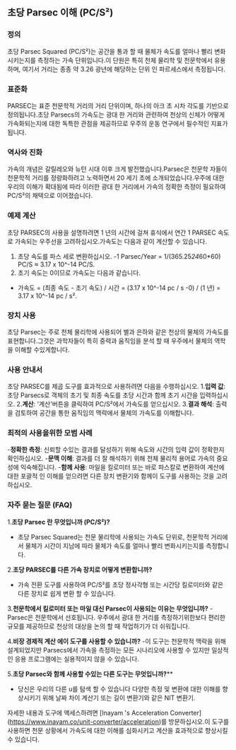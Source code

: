 ## 초당 Parsec 이해 (PC/S²)

### 정의
초당 Parsec Squared (PC/S²)는 공간을 통과 할 때 물체가 속도를 얼마나 빨리 변화시키는지를 측정하는 가속 단위입니다.이 단원은 특히 천체 물리학 및 천문학에서 유용하며, 여기서 거리는 종종 약 3.26 광년에 해당하는 단위 인 파르세스에서 측정됩니다.

### 표준화
PARSEC는 표준 천문학적 거리의 거리 단위이며, 하나의 아크 초 시차 각도를 기반으로 정의됩니다.초당 Parsecs의 가속도는 광대 한 거리와 관련하여 천상의 신체가 어떻게 가속화되는지에 대한 독특한 관점을 제공하므로 우주의 운동 연구에서 필수적인 지표가됩니다.

### 역사와 진화
가속의 개념은 갈릴레오와 뉴턴 시대 이후 크게 발전했습니다.Parsec은 천문학 자들이 천문학적 거리를 정량화하려고 노력하면서 20 세기 초에 소개되었습니다.우주에 대한 우리의 이해가 확대됨에 따라 이러한 광대 한 거리에서 가속의 정확한 측정이 필요하여 PC/S²의 채택으로 이어졌습니다.

### 예제 계산
초당 PARSEC의 사용을 설명하려면 1 년의 시간에 걸쳐 휴식에서 연간 1 PARSEC 속도로 가속되는 우주선을 고려하십시오.가속도는 다음과 같이 계산할 수 있습니다.

1. 초당 속도를 파스 세로 변환하십시오.
-1 Parsec/Year = 1/(365.25*24*60*60) PC/S ≈ 3.17 x 10^-14 PC/S.
2. 초기 속도는 0이므로 가속도는 다음과 같습니다.
- 가속도 = (최종 속도 - 초기 속도) / 시간 = (3.17 x 10^-14 pc / s -0) / (1 년) = 3.17 x 10^-14 pc / s².

### 장치 사용
초당 Parsec는 주로 천체 물리학에 사용되어 별과 은하와 같은 천상의 물체의 가속도를 표현합니다.그것은 과학자들이 특히 중력과 움직임을 분석 할 때 우주에서 물체의 역학을 이해할 수있게합니다.

### 사용 안내서
초당 PARSEC를 제곱 도구를 효과적으로 사용하려면 다음을 수행하십시오.
1.**입력 값**: 초당 Parsecs로 객체의 초기 및 최종 속도를 초당 시간과 함께 초기 시간을 입력하십시오.
2.**계산**: '계산'버튼을 클릭하여 PC/S²에서 가속도를 얻으십시오.
3.**결과 해석**: 출력을 검토하여 공간을 통한 움직임의 맥락에서 물체의 가속도를 이해합니다.

### 최적의 사용을위한 모범 사례
-**정확한 측정**: 신뢰할 수있는 결과를 달성하기 위해 속도와 시간의 입력 값이 정확한지 확인하십시오.
-**문맥 이해**: 결과를 더 잘 해석하기 위해 천체 물리적 용어로 가속의 중요성에 익숙해집니다.
-**함께 사용**: 마일을 킬로미터 또는 바로 파스칼로 변환하여 계산에 대한 포괄적 인 이해를 얻으려면 다른 장치 변환기와 함께이 도구를 사용하는 것을 고려하십시오.

### 자주 묻는 질문 (FAQ)

1.**초당 Parsec 란 무엇입니까 (PC/S²)?**
- 초당 Parsec Squared는 천문 물리학에 사용되는 가속도 단위로, 천문학적 거리에서 물체가 시간이 지남에 따라 물체가 속도를 얼마나 빨리 변화시키는지를 측정합니다.

2.**초당 PARSEC를 다른 가속 장치로 어떻게 변환합니까?**
- 가속 전환 도구를 사용하여 PC/S²를 초당 정사각형 또는 시간당 킬로미터와 같은 다른 장치로 쉽게 변환 할 수 있습니다.

3.**천문학에서 킬로미터 또는 마일 대신 Parsec이 사용되는 이유는 무엇입니까?**
-Parsec은 천문학에서 선호됩니다. 우주에서 광대 한 거리를 측정하기위한보다 편리한 규모를 제공하므로 천상의 대상을 논의 할 때 작업하기가 더 쉬워집니다.

4.**비장 경제적 계산 에이 도구를 사용할 수 있습니까?**
-이 도구는 천문학적 맥락을 위해 설계되었지만 Parsecs에서 가속을 측정하는 모든 시나리오에 사용할 수 있지만 일상적인 응용 프로그램에는 실용적이지 않을 수 있습니다.

5.**초당 Parsec와 함께 사용할 수있는 다른 도구는 무엇입니까?****
- 당신은 우리의 다른 u를 탐색 할 수 있습니다 다양한 측정 및 변환에 대한 이해를 향상시키기 위해 날짜 차이 계산기 또는 길이 변환기와 같은 NIT 변환기.

자세한 내용과 도구에 액세스하려면 [Inayam 's Acceleration Converter] (https://www.inayam.co/unit-converter/acceleration)를 방문하십시오.이 도구를 사용하면 천문 상황에서 가속도에 대한 이해를 심화시키고 계산을 효과적으로 향상시킬 수 있습니다.